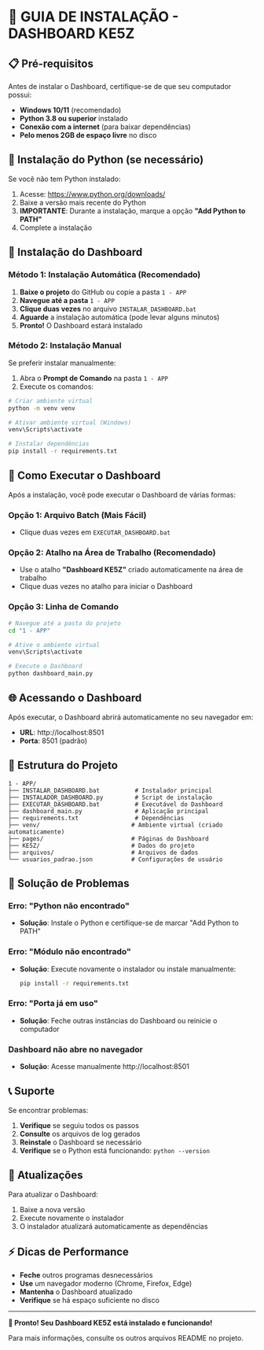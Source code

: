# 🚀 GUIA DE INSTALAÇÃO - DASHBOARD KE5Z

## 📋 Pré-requisitos

Antes de instalar o Dashboard, certifique-se de que seu computador possui:

- **Windows 10/11** (recomendado)
- **Python 3.8 ou superior** instalado
- **Conexão com a internet** (para baixar dependências)
- **Pelo menos 2GB de espaço livre** no disco

## 🔧 Instalação do Python (se necessário)

Se você não tem Python instalado:

1. Acesse: https://www.python.org/downloads/
2. Baixe a versão mais recente do Python
3. **IMPORTANTE**: Durante a instalação, marque a opção **"Add Python to PATH"**
4. Complete a instalação

## 🎯 Instalação do Dashboard

### Método 1: Instalação Automática (Recomendado)

1. **Baixe o projeto** do GitHub ou copie a pasta `1 - APP`
2. **Navegue até a pasta** `1 - APP`
3. **Clique duas vezes** no arquivo `INSTALAR_DASHBOARD.bat`
4. **Aguarde** a instalação automática (pode levar alguns minutos)
5. **Pronto!** O Dashboard estará instalado

### Método 2: Instalação Manual

Se preferir instalar manualmente:

1. Abra o **Prompt de Comando** na pasta `1 - APP`
2. Execute os comandos:

```bash
# Criar ambiente virtual
python -m venv venv

# Ativar ambiente virtual (Windows)
venv\Scripts\activate

# Instalar dependências
pip install -r requirements.txt
```

## 🚀 Como Executar o Dashboard

Após a instalação, você pode executar o Dashboard de várias formas:

### Opção 1: Arquivo Batch (Mais Fácil)
- Clique duas vezes em `EXECUTAR_DASHBOARD.bat`

### Opção 2: Atalho na Área de Trabalho (Recomendado)
- Use o atalho **"Dashboard KE5Z"** criado automaticamente na área de trabalho
- Clique duas vezes no atalho para iniciar o Dashboard

### Opção 3: Linha de Comando
```bash
# Navegue até a pasta do projeto
cd "1 - APP"

# Ative o ambiente virtual
venv\Scripts\activate

# Execute o Dashboard
python dashboard_main.py
```

## 🌐 Acessando o Dashboard

Após executar, o Dashboard abrirá automaticamente no seu navegador em:
- **URL**: http://localhost:8501
- **Porta**: 8501 (padrão)

## 📁 Estrutura do Projeto

```
1 - APP/
├── INSTALAR_DASHBOARD.bat          # Instalador principal
├── INSTALADOR_DASHBOARD.py         # Script de instalação
├── EXECUTAR_DASHBOARD.bat          # Executável do Dashboard
├── dashboard_main.py               # Aplicação principal
├── requirements.txt                # Dependências
├── venv/                          # Ambiente virtual (criado automaticamente)
├── pages/                         # Páginas do Dashboard
├── KE5Z/                          # Dados do projeto
├── arquivos/                      # Arquivos de dados
└── usuarios_padrao.json           # Configurações de usuário
```

## 🔧 Solução de Problemas

### Erro: "Python não encontrado"
- **Solução**: Instale o Python e certifique-se de marcar "Add Python to PATH"

### Erro: "Módulo não encontrado"
- **Solução**: Execute novamente o instalador ou instale manualmente:
  ```bash
  pip install -r requirements.txt
  ```

### Erro: "Porta já em uso"
- **Solução**: Feche outras instâncias do Dashboard ou reinicie o computador

### Dashboard não abre no navegador
- **Solução**: Acesse manualmente http://localhost:8501

## 📞 Suporte

Se encontrar problemas:

1. **Verifique** se seguiu todos os passos
2. **Consulte** os arquivos de log gerados
3. **Reinstale** o Dashboard se necessário
4. **Verifique** se o Python está funcionando: `python --version`

## 🔄 Atualizações

Para atualizar o Dashboard:

1. Baixe a nova versão
2. Execute novamente o instalador
3. O instalador atualizará automaticamente as dependências

## ⚡ Dicas de Performance

- **Feche** outros programas desnecessários
- **Use** um navegador moderno (Chrome, Firefox, Edge)
- **Mantenha** o Dashboard atualizado
- **Verifique** se há espaço suficiente no disco

---

**🎉 Pronto! Seu Dashboard KE5Z está instalado e funcionando!**

Para mais informações, consulte os outros arquivos README no projeto.
